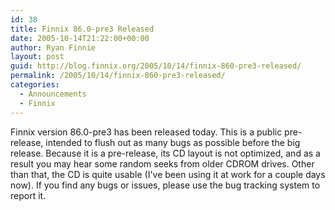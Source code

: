```yaml
---
id: 38
title: Finnix 86.0-pre3 Released
date: 2005-10-14T21:22:00+00:00
author: Ryan Finnie
layout: post
guid: http://blog.finnix.org/2005/10/14/finnix-860-pre3-released/
permalink: /2005/10/14/finnix-860-pre3-released/
categories:
  - Announcements
  - Finnix
---
```

Finnix version 86.0-pre3 has been released today. This is a public pre-release, intended to flush out as many bugs as possible before the big release. Because it is a pre-release, its CD layout is not optimized, and as a result you may hear some random seeks from older CDROM drives. Other than that, the CD is quite usable (I've been using it at work for a couple days now). If you find any bugs or issues, please use the bug tracking system to report it.
